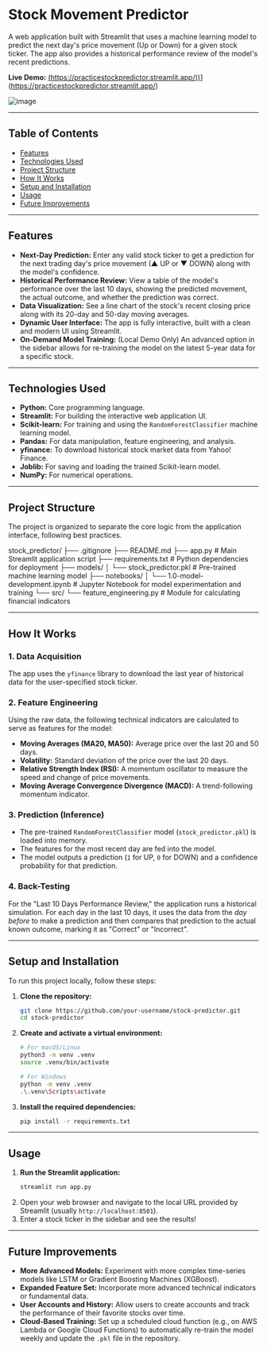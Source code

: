 # Stock Movement Predictor

A web application built with Streamlit that uses a machine learning model to predict the next day's price movement (Up or Down) for a given stock ticker. The app also provides a historical performance review of the model's recent predictions.

**Live Demo:** [(https://practicestockpredictor.streamlit.app/))](https://practicestockpredictor.streamlit.app/)](https://practicestockpredictor.streamlit.app/) 

![image](https://github.com/user-attachments/assets/ceb0f17b-349f-4a18-8a21-d2219dc4bd6a)

---

## Table of Contents
- [Features](#-features)
- [Technologies Used](#-technologies-used)
- [Project Structure](#-project-structure)
- [How It Works](#-how-it-works)
- [Setup and Installation](#-setup-and-installation)
- [Usage](#-usage)
- [Future Improvements](#-future-improvements)

---

## Features

- **Next-Day Prediction:** Enter any valid stock ticker to get a prediction for the next trading day's price movement (▲ UP or ▼ DOWN) along with the model's confidence.
- **Historical Performance Review:** View a table of the model's performance over the last 10 days, showing the predicted movement, the actual outcome, and whether the prediction was correct.
- **Data Visualization:** See a line chart of the stock's recent closing price along with its 20-day and 50-day moving averages.
- **Dynamic User Interface:** The app is fully interactive, built with a clean and modern UI using Streamlit.
- **On-Demand Model Training:** (Local Demo Only) An advanced option in the sidebar allows for re-training the model on the latest 5-year data for a specific stock.

---

## Technologies Used

- **Python:** Core programming language.
- **Streamlit:** For building the interactive web application UI.
- **Scikit-learn:** For training and using the `RandomForestClassifier` machine learning model.
- **Pandas:** For data manipulation, feature engineering, and analysis.
- **yfinance:** To download historical stock market data from Yahoo! Finance.
- **Joblib:** For saving and loading the trained Scikit-learn model.
- **NumPy:** For numerical operations.

---

## Project Structure

The project is organized to separate the core logic from the application interface, following best practices.

stock_predictor/
├── .gitignore
├── README.md
├── app.py # Main Streamlit application script
├── requirements.txt # Python dependencies for deployment
├── models/
│ └── stock_predictor.pkl # Pre-trained machine learning model
├── notebooks/
│ └── 1.0-model-development.ipynb # Jupyter Notebook for model experimentation and training
└── src/
└── feature_engineering.py # Module for calculating financial indicators


---

## How It Works

### 1. Data Acquisition
The app uses the `yfinance` library to download the last year of historical data for the user-specified stock ticker.

### 2. Feature Engineering
Using the raw data, the following technical indicators are calculated to serve as features for the model:
- **Moving Averages (MA20, MA50):** Average price over the last 20 and 50 days.
- **Volatility:** Standard deviation of the price over the last 20 days.
- **Relative Strength Index (RSI):** A momentum oscillator to measure the speed and change of price movements.
- **Moving Average Convergence Divergence (MACD):** A trend-following momentum indicator.

### 3. Prediction (Inference)
- The pre-trained `RandomForestClassifier` model (`stock_predictor.pkl`) is loaded into memory.
- The features for the most recent day are fed into the model.
- The model outputs a prediction (`1` for UP, `0` for DOWN) and a confidence probability for that prediction.

### 4. Back-Testing
For the "Last 10 Days Performance Review," the application runs a historical simulation. For each day in the last 10 days, it uses the data from the *day before* to make a prediction and then compares that prediction to the actual known outcome, marking it as "Correct" or "Incorrect".

---

## Setup and Installation

To run this project locally, follow these steps:

1.  **Clone the repository:**
    ```bash
    git clone https://github.com/your-username/stock-predictor.git
    cd stock-predictor
    ```

2.  **Create and activate a virtual environment:**
    ```bash
    # For macOS/Linux
    python3 -m venv .venv
    source .venv/bin/activate

    # For Windows
    python -m venv .venv
    .\.venv\Scripts\activate
    ```

3.  **Install the required dependencies:**
    ```bash
    pip install -r requirements.txt
    ```

---

## Usage

1.  **Run the Streamlit application:**
    ```bash
    streamlit run app.py
    ```
2.  Open your web browser and navigate to the local URL provided by Streamlit (usually `http://localhost:8501`).
3.  Enter a stock ticker in the sidebar and see the results!

---

## Future Improvements

- **More Advanced Models:** Experiment with more complex time-series models like LSTM or Gradient Boosting Machines (XGBoost).
- **Expanded Feature Set:** Incorporate more advanced technical indicators or fundamental data.
- **User Accounts and History:** Allow users to create accounts and track the performance of their favorite stocks over time.
- **Cloud-Based Training:** Set up a scheduled cloud function (e.g., on AWS Lambda or Google Cloud Functions) to automatically re-train the model weekly and update the `.pkl` file in the repository.
